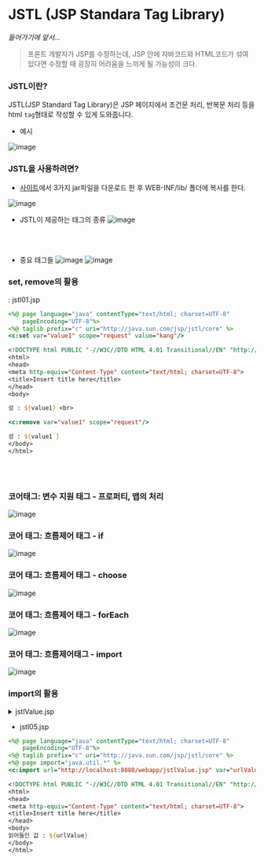 JSTL (JSP Standara Tag Library)
==
*들어가기에 앞서…*
> 프론트 개발자가 JSP를 수정하는데, JSP 안에 자바코드와 HTML코드가 섞여 있다면 수정할 때 굉장히 어려움을 느끼게 될 가능성이 크다.

### JSTL이란?
JSTL(JSP Standard Tag Library)은 JSP 페이지에서 조건문 처리, 반복문 처리 등을 html `tag`형태로 작성할 수 있게 도와줍니다.
- 예시

![image](https://cphinf.pstatic.net/mooc/20180130_149/1517289583487Ac0YJ_PNG/2_6_2_jstl.PNG)

### JSTL을 사용하려면?
- [사이트](http://tomcat.apache.org/download-taglibs.cgi)에서 3가지 jar파일을 다운로드 한 후 WEB-INF/lib/ 폴더에 복사를 한다.

![image](https://cphinf.pstatic.net/mooc/20180130_248/1517289861733CmzUv_PNG/2_6_2_jstl_.PNG)

- JSTL이 제공하는 태그의 종류
![image](https://cphinf.pstatic.net/mooc/20180130_273/1517290494334HrB7S_PNG/2_6_2_jstl___.PNG)

<br>
<br>

- 중요 태그들
![image](https://user-images.githubusercontent.com/22065527/116867818-ae7d4480-ac48-11eb-8581-0e97950aa9a3.png)
![image](https://user-images.githubusercontent.com/22065527/116867909-c9e84f80-ac48-11eb-805c-d426bb88e63d.png)

### set, remove의 활용
: jstl01.jsp
```jsp
<%@ page language="java" contentType="text/html; charset=UTF-8"
    pageEncoding="UTF-8"%>
<%@ taglib prefix="c" uri="http://java.sun.com/jsp/jstl/core" %> 
<c:set var="value1" scope="request" value="kang"/>

<!DOCTYPE html PUBLIC "-//W3C//DTD HTML 4.01 Transitional//EN" "http://www.w3.org/TR/html4/loose.dtd">
<html>
<head>
<meta http-equiv="Content-Type" content="text/html; charset=UTF-8">
<title>Insert title here</title>
</head>
<body>

성 : ${value1} <br>

<c:remove var="value1" scope="request"/>

성 : ${value1 }
</body>
</html>
```
<br>
<br>

### 코어태그: 변수 지원 태그 - 프로퍼티, 맵의 처리

![image](https://cphinf.pstatic.net/mooc/20180226_103/1519633640114VKW2d_PNG/2.png)

### 코어 태그: 흐름제어 태그 - if

![image](https://cphinf.pstatic.net/mooc/20180226_83/1519633710402BlJ2W_PNG/3.png)

### 코어 태그: 흐름제어 태그 - choose

![image](https://user-images.githubusercontent.com/22065527/116869478-c73b2980-ac4b-11eb-8466-838513dbd095.png)

### 코어 태그: 흐름제어 태그 - forEach

![image](https://cphinf.pstatic.net/mooc/20180130_218/1517292735244tmWgM_PNG/2_6_2__forEach.PNG)

### 코어 태그: 흐름제어태그 - import

![image](https://cphinf.pstatic.net/mooc/20180130_93/1517293018908uGgzT_PNG/2_6_2__import.PNG)

### import의 활용
<details>
<summary>jstlValue.jsp</summary>
<div markdown="1">       



```jsp
<%@ page language="java" contentType="text/html; charset=UTF-8"
    pageEncoding="UTF-8"%>
Kang kyungmi
```
</div>
</details>

- jstl05.jsp
```jsp
<%@ page language="java" contentType="text/html; charset=UTF-8"
    pageEncoding="UTF-8"%>
<%@ taglib prefix="c" uri="http://java.sun.com/jsp/jstl/core" %> 
<%@ page import="java.util.*" %>
<c:import url="http://localhost:8080/webapp/jstlValue.jsp" var="urlValue" scope="request"></c:import>

<!DOCTYPE html PUBLIC "-//W3C//DTD HTML 4.01 Transitional//EN" "http://www.w3.org/TR/html4/loose.dtd">
<html>
<head>
<meta http-equiv="Content-Type" content="text/html; charset=UTF-8">
<title>Insert title here</title>
</head>
<body>
읽어들인 값 : ${urlValue}
</body>
</html>
```
